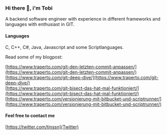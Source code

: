 ### Hi there 👋, i'm Tobi

A backend software engineer with experience in different frameworks and languages with enthusiast in GIT.

#### Languages

C, C++, C#, Java, Javascript and some Scriptlanguages.

Read some of my blogpost:

[https://www.traperto.com/git-den-letzten-commit-anpassen/](https://www.traperto.com/git-den-letzten-commit-anpassen/)<br>
[https://www.traperto.com/git-deep-dive/](https://www.traperto.com/git-deep-dive/)<br>
[https://www.traperto.com/git-bisect-das-hat-mal-funktioniert/](https://www.traperto.com/git-bisect-das-hat-mal-funktioniert/)<br>
[https://www.traperto.com/versionierung-mit-bitbucket-und-scriptrunner/](https://www.traperto.com/versionierung-mit-bitbucket-und-scriptrunner/)<br>

#### Feel free to contact me

[https://twitter.com/tjnssn](Twitter)<br>

<!--
**kryptobi/kryptobi** is a ✨ _special_ ✨ repository because its `README.md` (this file) appears on your GitHub profile.

Here are some ideas to get you started:

- 🔭 I’m currently working on ...
- 🌱 I’m currently learning ...
- 👯 I’m looking to collaborate on ...
- 🤔 I’m looking for help with ...
- 💬 Ask me about ...
- 📫 How to reach me: ...
- 😄 Pronouns: ...
- ⚡ Fun fact: ...
-->
